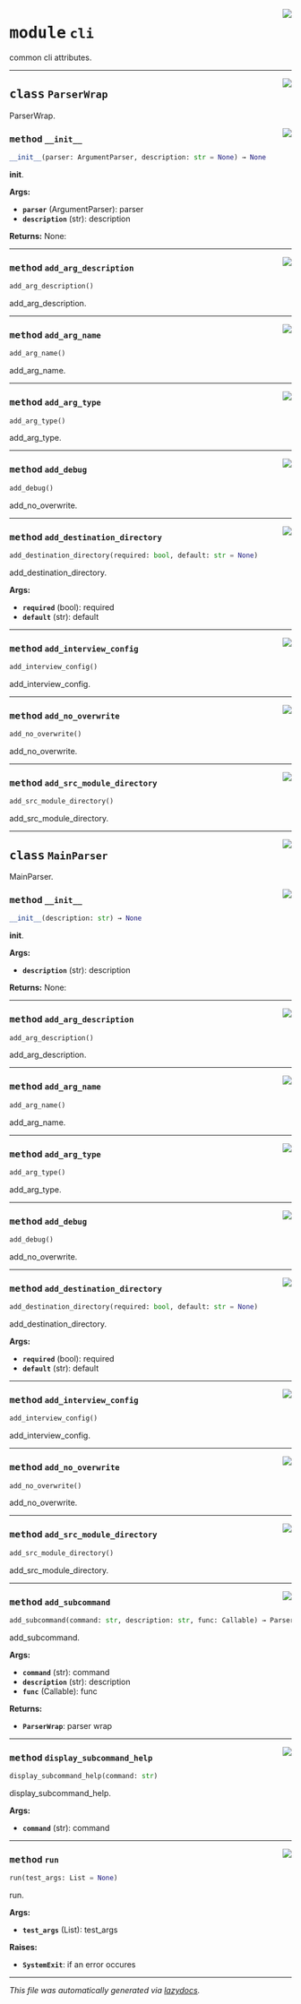 <!-- markdownlint-disable -->

<a href="../src/pyquanda/cli/__init__.py#L0"><img align="right" style="float:right;" src="https://img.shields.io/badge/-source-cccccc?style=flat-square"></a>

# <kbd>module</kbd> `cli`
common cli attributes. 



---

<a href="../src/pyquanda/cli/__init__.py#L12"><img align="right" style="float:right;" src="https://img.shields.io/badge/-source-cccccc?style=flat-square"></a>

## <kbd>class</kbd> `ParserWrap`
ParserWrap. 

<a href="../src/pyquanda/cli/__init__.py#L15"><img align="right" style="float:right;" src="https://img.shields.io/badge/-source-cccccc?style=flat-square"></a>

### <kbd>method</kbd> `__init__`

```python
__init__(parser: ArgumentParser, description: str = None) → None
```

__init__. 



**Args:**
 
 - <b>`parser`</b> (ArgumentParser):  parser 
 - <b>`description`</b> (str):  description 



**Returns:**
 None: 




---

<a href="../src/pyquanda/cli/__init__.py#L49"><img align="right" style="float:right;" src="https://img.shields.io/badge/-source-cccccc?style=flat-square"></a>

### <kbd>method</kbd> `add_arg_description`

```python
add_arg_description()
```

add_arg_description. 

---

<a href="../src/pyquanda/cli/__init__.py#L41"><img align="right" style="float:right;" src="https://img.shields.io/badge/-source-cccccc?style=flat-square"></a>

### <kbd>method</kbd> `add_arg_name`

```python
add_arg_name()
```

add_arg_name. 

---

<a href="../src/pyquanda/cli/__init__.py#L32"><img align="right" style="float:right;" src="https://img.shields.io/badge/-source-cccccc?style=flat-square"></a>

### <kbd>method</kbd> `add_arg_type`

```python
add_arg_type()
```

add_arg_type. 

---

<a href="../src/pyquanda/cli/__init__.py#L73"><img align="right" style="float:right;" src="https://img.shields.io/badge/-source-cccccc?style=flat-square"></a>

### <kbd>method</kbd> `add_debug`

```python
add_debug()
```

add_no_overwrite. 

---

<a href="../src/pyquanda/cli/__init__.py#L57"><img align="right" style="float:right;" src="https://img.shields.io/badge/-source-cccccc?style=flat-square"></a>

### <kbd>method</kbd> `add_destination_directory`

```python
add_destination_directory(required: bool, default: str = None)
```

add_destination_directory. 



**Args:**
 
 - <b>`required`</b> (bool):  required 
 - <b>`default`</b> (str):  default 

---

<a href="../src/pyquanda/cli/__init__.py#L109"><img align="right" style="float:right;" src="https://img.shields.io/badge/-source-cccccc?style=flat-square"></a>

### <kbd>method</kbd> `add_interview_config`

```python
add_interview_config()
```

add_interview_config. 

---

<a href="../src/pyquanda/cli/__init__.py#L82"><img align="right" style="float:right;" src="https://img.shields.io/badge/-source-cccccc?style=flat-square"></a>

### <kbd>method</kbd> `add_no_overwrite`

```python
add_no_overwrite()
```

add_no_overwrite. 

---

<a href="../src/pyquanda/cli/__init__.py#L91"><img align="right" style="float:right;" src="https://img.shields.io/badge/-source-cccccc?style=flat-square"></a>

### <kbd>method</kbd> `add_src_module_directory`

```python
add_src_module_directory()
```

add_src_module_directory. 


---

<a href="../src/pyquanda/cli/__init__.py#L128"><img align="right" style="float:right;" src="https://img.shields.io/badge/-source-cccccc?style=flat-square"></a>

## <kbd>class</kbd> `MainParser`
MainParser. 

<a href="../src/pyquanda/cli/__init__.py#L133"><img align="right" style="float:right;" src="https://img.shields.io/badge/-source-cccccc?style=flat-square"></a>

### <kbd>method</kbd> `__init__`

```python
__init__(description: str) → None
```

__init__. 



**Args:**
 
 - <b>`description`</b> (str):  description 



**Returns:**
 None: 




---

<a href="../src/pyquanda/cli/__init__.py#L49"><img align="right" style="float:right;" src="https://img.shields.io/badge/-source-cccccc?style=flat-square"></a>

### <kbd>method</kbd> `add_arg_description`

```python
add_arg_description()
```

add_arg_description. 

---

<a href="../src/pyquanda/cli/__init__.py#L41"><img align="right" style="float:right;" src="https://img.shields.io/badge/-source-cccccc?style=flat-square"></a>

### <kbd>method</kbd> `add_arg_name`

```python
add_arg_name()
```

add_arg_name. 

---

<a href="../src/pyquanda/cli/__init__.py#L32"><img align="right" style="float:right;" src="https://img.shields.io/badge/-source-cccccc?style=flat-square"></a>

### <kbd>method</kbd> `add_arg_type`

```python
add_arg_type()
```

add_arg_type. 

---

<a href="../src/pyquanda/cli/__init__.py#L73"><img align="right" style="float:right;" src="https://img.shields.io/badge/-source-cccccc?style=flat-square"></a>

### <kbd>method</kbd> `add_debug`

```python
add_debug()
```

add_no_overwrite. 

---

<a href="../src/pyquanda/cli/__init__.py#L57"><img align="right" style="float:right;" src="https://img.shields.io/badge/-source-cccccc?style=flat-square"></a>

### <kbd>method</kbd> `add_destination_directory`

```python
add_destination_directory(required: bool, default: str = None)
```

add_destination_directory. 



**Args:**
 
 - <b>`required`</b> (bool):  required 
 - <b>`default`</b> (str):  default 

---

<a href="../src/pyquanda/cli/__init__.py#L109"><img align="right" style="float:right;" src="https://img.shields.io/badge/-source-cccccc?style=flat-square"></a>

### <kbd>method</kbd> `add_interview_config`

```python
add_interview_config()
```

add_interview_config. 

---

<a href="../src/pyquanda/cli/__init__.py#L82"><img align="right" style="float:right;" src="https://img.shields.io/badge/-source-cccccc?style=flat-square"></a>

### <kbd>method</kbd> `add_no_overwrite`

```python
add_no_overwrite()
```

add_no_overwrite. 

---

<a href="../src/pyquanda/cli/__init__.py#L91"><img align="right" style="float:right;" src="https://img.shields.io/badge/-source-cccccc?style=flat-square"></a>

### <kbd>method</kbd> `add_src_module_directory`

```python
add_src_module_directory()
```

add_src_module_directory. 

---

<a href="../src/pyquanda/cli/__init__.py#L149"><img align="right" style="float:right;" src="https://img.shields.io/badge/-source-cccccc?style=flat-square"></a>

### <kbd>method</kbd> `add_subcommand`

```python
add_subcommand(command: str, description: str, func: Callable) → ParserWrap
```

add_subcommand. 



**Args:**
 
 - <b>`command`</b> (str):  command 
 - <b>`description`</b> (str):  description 
 - <b>`func`</b> (Callable):  func 



**Returns:**
 
 - <b>`ParserWrap`</b>:  parser wrap 

---

<a href="../src/pyquanda/cli/__init__.py#L166"><img align="right" style="float:right;" src="https://img.shields.io/badge/-source-cccccc?style=flat-square"></a>

### <kbd>method</kbd> `display_subcommand_help`

```python
display_subcommand_help(command: str)
```

display_subcommand_help. 



**Args:**
 
 - <b>`command`</b> (str):  command 

---

<a href="../src/pyquanda/cli/__init__.py#L175"><img align="right" style="float:right;" src="https://img.shields.io/badge/-source-cccccc?style=flat-square"></a>

### <kbd>method</kbd> `run`

```python
run(test_args: List = None)
```

run. 



**Args:**
 
 - <b>`test_args`</b> (List):  test_args 



**Raises:**
 
 - <b>`SystemExit`</b>:  if an error occures 




---

_This file was automatically generated via [lazydocs](https://github.com/ml-tooling/lazydocs)._
